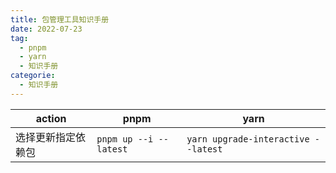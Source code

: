 ```yaml
---
title: 包管理工具知识手册
date: 2022-07-23
tag:
  - pnpm
  - yarn
  - 知识手册
categorie:
  - 知识手册
---
```


| action             | pnpm                   | yarn                                |
| ------------------ | ---------------------- | ----------------------------------- |
| 选择更新指定依赖包 | `pnpm up --i --latest` | `yarn upgrade-interactive --latest` |
